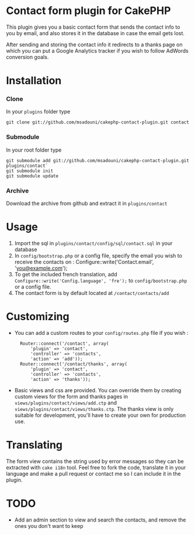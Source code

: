 # Contact form plugin for CakePHP

This plugin gives you a basic contact form that sends the contact info to you by email, and also stores it in the database in case the email gets lost.

After sending and storing the contact info it redirects to a thanks page on which you can put a Google Analytics tracker if you wish to follow AdWords conversion goals.

# Installation

### Clone
In your `plugins` folder type

    git clone git://github.com/msadouni/cakephp-contact-plugin.git contact

### Submodule
In your root folder type

    git submodule add git://github.com/msadouni/cakephp-contact-plugin.git plugins/contact`
    git submodule init
    git submodule update

### Archive
Download the archive from github and extract it in `plugins/contact`

# Usage

1. Import the sql in `plugins/contact/config/sql/contact.sql` in your database
2. In `config/bootstrap.php` or a config file, specify the email you wish to receive the contacts on : Configure::write('Contact.email', 'you@example.com');
3. To get the included french translation, add `Configure::write('Config.language', 'fre');` to `config/bootstrap.php` or a config file.
4. The contact form is by default located at `/contact/contacts/add`

# Customizing
- You can add a custom routes to your `config/routes.php` file if you wish :

        Router::connect('/contact', array(
            'plugin' => 'contact',
            'controller' => 'contacts',
            'action' => 'add'));
        Router::connect('/contact/thanks', array(
            'plugin' => 'contact',
            'controller' => 'contacts',
            'action' => 'thanks'));

- Basic views and css are provided. You can override them by creating custom views for the form and thanks pages in `views/plugins/contact/views/add.ctp` and `views/plugins/contact/views/thanks.ctp`. The thanks view is only suitable for development, you'll have to create your own for production use.

# Translating
The form view contains the string used by error messages so they can be extracted with `cake i18n` tool. Feel free to fork the code, translate it in your language and make a pull request or contact me so I can include it in the plugin.

# TODO
- Add an admin section to view and search the contacts, and remove the ones you don't want to keep